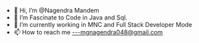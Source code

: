 - 👋 Hi, I’m @Nagendra Mandem
- 👀 I’m Fascinate to Code in Java and Sql.
- 🌱 I’m currently working in MNC and Full Stack Developer Mode
- 📫 How to reach me ---mgnagendra048@gmail.com

<!---
nagendra048/nagendra048 is a ✨ special ✨ repository because its `README.md` (this file) appears on your GitHub profile.
You can click the Preview link to take a look at your changes.
--->
